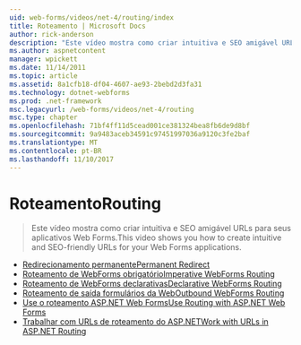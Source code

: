 ```yaml
---
uid: web-forms/videos/net-4/routing/index
title: Roteamento | Microsoft Docs
author: rick-anderson
description: "Este vídeo mostra como criar intuitiva e SEO amigável URLs para seus aplicativos Web Forms."
ms.author: aspnetcontent
manager: wpickett
ms.date: 11/14/2011
ms.topic: article
ms.assetid: 8a1cfb18-df04-4607-ae93-2bebd2d3fa31
ms.technology: dotnet-webforms
ms.prod: .net-framework
msc.legacyurl: /web-forms/videos/net-4/routing
msc.type: chapter
ms.openlocfilehash: 71bf4ff11d5cead001ce381324bea8fb6de9d8bf
ms.sourcegitcommit: 9a9483aceb34591c97451997036a9120c3fe2baf
ms.translationtype: MT
ms.contentlocale: pt-BR
ms.lasthandoff: 11/10/2017
---
```

<a name="routing"></a><span data-ttu-id="8534d-103">Roteamento</span><span class="sxs-lookup"><span data-stu-id="8534d-103">Routing</span></span>
====================
> <span data-ttu-id="8534d-104">Este vídeo mostra como criar intuitiva e SEO amigável URLs para seus aplicativos Web Forms.</span><span class="sxs-lookup"><span data-stu-id="8534d-104">This video shows you how to create intuitive and SEO-friendly URLs for your Web Forms applications.</span></span>


- [<span data-ttu-id="8534d-105">Redirecionamento permanente</span><span class="sxs-lookup"><span data-stu-id="8534d-105">Permanent Redirect</span></span>](aspnet-4-quick-hit-permanent-redirect.md)
- [<span data-ttu-id="8534d-106">Roteamento de WebForms obrigatório</span><span class="sxs-lookup"><span data-stu-id="8534d-106">Imperative WebForms Routing</span></span>](aspnet-4-quick-hit-imperative-webforms-routing.md)
- [<span data-ttu-id="8534d-107">Roteamento de WebForms declarativas</span><span class="sxs-lookup"><span data-stu-id="8534d-107">Declarative WebForms Routing</span></span>](aspnet-4-quick-hit-declarative-webforms-routing.md)
- [<span data-ttu-id="8534d-108">Roteamento de saída formulários da Web</span><span class="sxs-lookup"><span data-stu-id="8534d-108">Outbound WebForms Routing</span></span>](aspnet-4-quick-hit-outbound-webforms-routing.md)
- [<span data-ttu-id="8534d-109">Use o roteamento ASP.NET Web Forms</span><span class="sxs-lookup"><span data-stu-id="8534d-109">Use Routing with ASP.NET Web Forms</span></span>](how-do-i-use-routing-with-aspnet-web-forms.md)
- [<span data-ttu-id="8534d-110">Trabalhar com URLs de roteamento do ASP.NET</span><span class="sxs-lookup"><span data-stu-id="8534d-110">Work with URLs in ASP.NET Routing</span></span>](how-do-i-work-with-urls-in-aspnet-routing.md)
